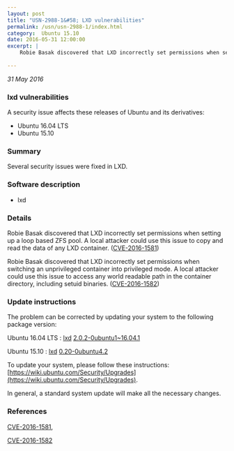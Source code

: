 ```yaml
---
layout: post
title: "USN-2988-1&#58; LXD vulnerabilities"
permalink: /usn/usn-2988-1/index.html
category:  Ubuntu 15.10
date: 2016-05-31 12:00:00
excerpt: |
    Robie Basak discovered that LXD incorrectly set permissions when setting up a loop based ZFS pool. A local attacker could use this issue to copy and read the data of any LXD container. ([CVE-2016-1581](http://people.ubuntu.com/~ubuntu-security/cve/CVE-2016-1581))
    
--- 
```

 
 

*31 May 2016*

### lxd vulnerabilities

A security issue affects these releases of Ubuntu and its derivatives:

* Ubuntu 16.04 LTS
* Ubuntu 15.10

### Summary

Several security issues were fixed in LXD. 

### Software description

* lxd 

### Details

Robie Basak discovered that LXD incorrectly set permissions when setting up a loop based ZFS pool. A local attacker could use this issue to copy and read the data of any LXD container. ([CVE-2016-1581](http://people.ubuntu.com/~ubuntu-security/cve/CVE-2016-1581))

Robie Basak discovered that LXD incorrectly set permissions when switching an unprivileged container into privileged mode. A local attacker could use this issue to access any world readable path in the container directory, including setuid binaries. ([CVE-2016-1582](http://people.ubuntu.com/~ubuntu-security/cve/CVE-2016-1582)) 

### Update instructions

The problem can be corrected by updating your system to the following package version:

Ubuntu 16.04 LTS
 : [lxd](https://launchpad.net/ubuntu/+source/lxd) <span> [2.0.2-0ubuntu1~16.04.1](https://launchpad.net/ubuntu/+source/lxd/2.0.2-0ubuntu1~16.04.1) </span> 

Ubuntu 15.10
 : [lxd](https://launchpad.net/ubuntu/+source/lxd) <span> [0.20-0ubuntu4.2](https://launchpad.net/ubuntu/+source/lxd/0.20-0ubuntu4.2) </span> 

To update your system, please follow these instructions: [https://wiki.ubuntu.com/Security/Upgrades](https://wiki.ubuntu.com/Security/Upgrades).

In general, a standard system update will make all the necessary changes. 

### References

 
 [CVE-2016-1581](http://people.ubuntu.com/~ubuntu-security/cve/CVE-2016-1581), 

 [CVE-2016-1582](http://people.ubuntu.com/~ubuntu-security/cve/CVE-2016-1582)
 

